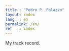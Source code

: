 ```yaml
---
title : "Pedro P. Palazzo"
layout: index
lang  : en
permalink: /en/
ref   : index
---
```


<p>My track record.</p>

